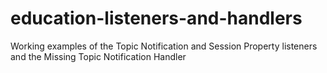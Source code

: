 # education-listeners-and-handlers
Working examples of the Topic Notification and Session Property listeners and the Missing Topic Notification Handler
